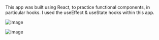 This app was built using React, to practice functional components, in particular hooks. I used the useEffect & useState hooks within this app.

![image](https://user-images.githubusercontent.com/57953502/182467452-b6ec702b-6254-4275-b0a6-8e620ab365d6.png)

![image](https://user-images.githubusercontent.com/57953502/182467527-cc1e3b44-fda2-4868-9f0b-079abd4d51e7.png)
